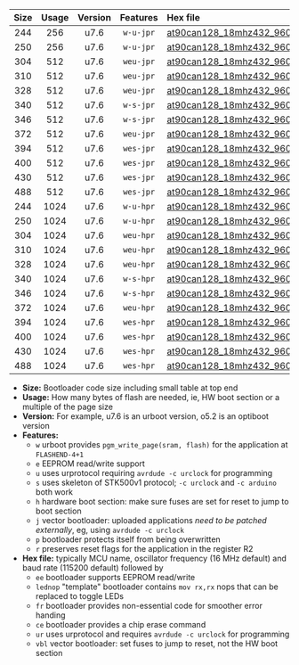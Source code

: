 |Size|Usage|Version|Features|Hex file|
|:-:|:-:|:-:|:-:|:--|
|244|256|u7.6|`w-u-jpr`|[at90can128_18mhz432_9600bps_ur_vbl.hex](https://raw.githubusercontent.com/stefanrueger/urboot/main/bootloaders/at90can128/fcpu_18mhz432/9600_bps/at90can128_18mhz432_9600bps_ur_vbl.hex)|
|250|256|u7.6|`w-u-jpr`|[at90can128_18mhz432_9600bps_lednop_ur_vbl.hex](https://raw.githubusercontent.com/stefanrueger/urboot/main/bootloaders/at90can128/fcpu_18mhz432/9600_bps/at90can128_18mhz432_9600bps_lednop_ur_vbl.hex)|
|304|512|u7.6|`weu-jpr`|[at90can128_18mhz432_9600bps_ee_ur_vbl.hex](https://raw.githubusercontent.com/stefanrueger/urboot/main/bootloaders/at90can128/fcpu_18mhz432/9600_bps/at90can128_18mhz432_9600bps_ee_ur_vbl.hex)|
|310|512|u7.6|`weu-jpr`|[at90can128_18mhz432_9600bps_ee_lednop_ur_vbl.hex](https://raw.githubusercontent.com/stefanrueger/urboot/main/bootloaders/at90can128/fcpu_18mhz432/9600_bps/at90can128_18mhz432_9600bps_ee_lednop_ur_vbl.hex)|
|328|512|u7.6|`weu-jpr`|[at90can128_18mhz432_9600bps_ee_lednop_fr_ur_vbl.hex](https://raw.githubusercontent.com/stefanrueger/urboot/main/bootloaders/at90can128/fcpu_18mhz432/9600_bps/at90can128_18mhz432_9600bps_ee_lednop_fr_ur_vbl.hex)|
|340|512|u7.6|`w-s-jpr`|[at90can128_18mhz432_9600bps_vbl.hex](https://raw.githubusercontent.com/stefanrueger/urboot/main/bootloaders/at90can128/fcpu_18mhz432/9600_bps/at90can128_18mhz432_9600bps_vbl.hex)|
|346|512|u7.6|`w-s-jpr`|[at90can128_18mhz432_9600bps_lednop_vbl.hex](https://raw.githubusercontent.com/stefanrueger/urboot/main/bootloaders/at90can128/fcpu_18mhz432/9600_bps/at90can128_18mhz432_9600bps_lednop_vbl.hex)|
|372|512|u7.6|`weu-jpr`|[at90can128_18mhz432_9600bps_ee_lednop_fr_ce_ur_vbl.hex](https://raw.githubusercontent.com/stefanrueger/urboot/main/bootloaders/at90can128/fcpu_18mhz432/9600_bps/at90can128_18mhz432_9600bps_ee_lednop_fr_ce_ur_vbl.hex)|
|394|512|u7.6|`wes-jpr`|[at90can128_18mhz432_9600bps_ee_vbl.hex](https://raw.githubusercontent.com/stefanrueger/urboot/main/bootloaders/at90can128/fcpu_18mhz432/9600_bps/at90can128_18mhz432_9600bps_ee_vbl.hex)|
|400|512|u7.6|`wes-jpr`|[at90can128_18mhz432_9600bps_ee_lednop_vbl.hex](https://raw.githubusercontent.com/stefanrueger/urboot/main/bootloaders/at90can128/fcpu_18mhz432/9600_bps/at90can128_18mhz432_9600bps_ee_lednop_vbl.hex)|
|430|512|u7.6|`wes-jpr`|[at90can128_18mhz432_9600bps_ee_lednop_fr_vbl.hex](https://raw.githubusercontent.com/stefanrueger/urboot/main/bootloaders/at90can128/fcpu_18mhz432/9600_bps/at90can128_18mhz432_9600bps_ee_lednop_fr_vbl.hex)|
|488|512|u7.6|`wes-jpr`|[at90can128_18mhz432_9600bps_ee_lednop_fr_ce_vbl.hex](https://raw.githubusercontent.com/stefanrueger/urboot/main/bootloaders/at90can128/fcpu_18mhz432/9600_bps/at90can128_18mhz432_9600bps_ee_lednop_fr_ce_vbl.hex)|
|244|1024|u7.6|`w-u-hpr`|[at90can128_18mhz432_9600bps_ur.hex](https://raw.githubusercontent.com/stefanrueger/urboot/main/bootloaders/at90can128/fcpu_18mhz432/9600_bps/at90can128_18mhz432_9600bps_ur.hex)|
|250|1024|u7.6|`w-u-hpr`|[at90can128_18mhz432_9600bps_lednop_ur.hex](https://raw.githubusercontent.com/stefanrueger/urboot/main/bootloaders/at90can128/fcpu_18mhz432/9600_bps/at90can128_18mhz432_9600bps_lednop_ur.hex)|
|304|1024|u7.6|`weu-hpr`|[at90can128_18mhz432_9600bps_ee_ur.hex](https://raw.githubusercontent.com/stefanrueger/urboot/main/bootloaders/at90can128/fcpu_18mhz432/9600_bps/at90can128_18mhz432_9600bps_ee_ur.hex)|
|310|1024|u7.6|`weu-hpr`|[at90can128_18mhz432_9600bps_ee_lednop_ur.hex](https://raw.githubusercontent.com/stefanrueger/urboot/main/bootloaders/at90can128/fcpu_18mhz432/9600_bps/at90can128_18mhz432_9600bps_ee_lednop_ur.hex)|
|328|1024|u7.6|`weu-hpr`|[at90can128_18mhz432_9600bps_ee_lednop_fr_ur.hex](https://raw.githubusercontent.com/stefanrueger/urboot/main/bootloaders/at90can128/fcpu_18mhz432/9600_bps/at90can128_18mhz432_9600bps_ee_lednop_fr_ur.hex)|
|340|1024|u7.6|`w-s-hpr`|[at90can128_18mhz432_9600bps.hex](https://raw.githubusercontent.com/stefanrueger/urboot/main/bootloaders/at90can128/fcpu_18mhz432/9600_bps/at90can128_18mhz432_9600bps.hex)|
|346|1024|u7.6|`w-s-hpr`|[at90can128_18mhz432_9600bps_lednop.hex](https://raw.githubusercontent.com/stefanrueger/urboot/main/bootloaders/at90can128/fcpu_18mhz432/9600_bps/at90can128_18mhz432_9600bps_lednop.hex)|
|372|1024|u7.6|`weu-hpr`|[at90can128_18mhz432_9600bps_ee_lednop_fr_ce_ur.hex](https://raw.githubusercontent.com/stefanrueger/urboot/main/bootloaders/at90can128/fcpu_18mhz432/9600_bps/at90can128_18mhz432_9600bps_ee_lednop_fr_ce_ur.hex)|
|394|1024|u7.6|`wes-hpr`|[at90can128_18mhz432_9600bps_ee.hex](https://raw.githubusercontent.com/stefanrueger/urboot/main/bootloaders/at90can128/fcpu_18mhz432/9600_bps/at90can128_18mhz432_9600bps_ee.hex)|
|400|1024|u7.6|`wes-hpr`|[at90can128_18mhz432_9600bps_ee_lednop.hex](https://raw.githubusercontent.com/stefanrueger/urboot/main/bootloaders/at90can128/fcpu_18mhz432/9600_bps/at90can128_18mhz432_9600bps_ee_lednop.hex)|
|430|1024|u7.6|`wes-hpr`|[at90can128_18mhz432_9600bps_ee_lednop_fr.hex](https://raw.githubusercontent.com/stefanrueger/urboot/main/bootloaders/at90can128/fcpu_18mhz432/9600_bps/at90can128_18mhz432_9600bps_ee_lednop_fr.hex)|
|488|1024|u7.6|`wes-hpr`|[at90can128_18mhz432_9600bps_ee_lednop_fr_ce.hex](https://raw.githubusercontent.com/stefanrueger/urboot/main/bootloaders/at90can128/fcpu_18mhz432/9600_bps/at90can128_18mhz432_9600bps_ee_lednop_fr_ce.hex)|

- **Size:** Bootloader code size including small table at top end
- **Usage:** How many bytes of flash are needed, ie, HW boot section or a multiple of the page size
- **Version:** For example, u7.6 is an urboot version, o5.2 is an optiboot version
- **Features:**
  + `w` urboot provides `pgm_write_page(sram, flash)` for the application at `FLASHEND-4+1`
  + `e` EEPROM read/write support
  + `u` uses urprotocol requiring `avrdude -c urclock` for programming
  + `s` uses skeleton of STK500v1 protocol; `-c urclock` and `-c arduino` both work
  + `h` hardware boot section: make sure fuses are set for reset to jump to boot section
  + `j` vector bootloader: uploaded applications *need to be patched externally*, eg, using `avrdude -c urclock`
  + `p` bootloader protects itself from being overwritten
  + `r` preserves reset flags for the application in the register R2
- **Hex file:** typically MCU name, oscillator frequency (16 MHz default) and baud rate (115200 default) followed by
  + `ee` bootloader supports EEPROM read/write
  + `lednop` "template" bootloader contains `mov rx,rx` nops that can be replaced to toggle LEDs
  + `fr` bootloader provides non-essential code for smoother error handing
  + `ce` bootloader provides a chip erase command
  + `ur` uses urprotocol and requires `avrdude -c urclock` for programming
  + `vbl` vector bootloader: set fuses to jump to reset, not the HW boot section
